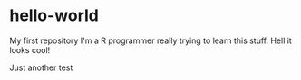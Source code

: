 # hello-world
My first repository
I'm a R programmer really trying to learn this stuff.
Hell it looks cool!

Just another test

